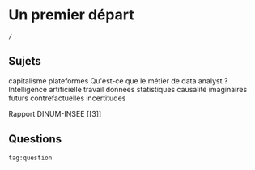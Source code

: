 # Un premier départ

```ActivityHistory
/
```

## Sujets

capitalisme
plateformes
Qu'est-ce que le métier de data analyst ?
Intelligence artificielle
travail
données
statistiques
causalité
imaginaires
futurs
contrefactuelles
incertitudes

Rapport DINUM-INSEE [[3]]


## Questions

```query
tag:question
```